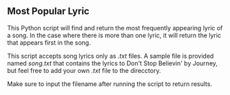 ## Most Popular Lyric
This Python script will find and return the most frequently appearing lyric of a song. 
In the case where there is more than one lyric, it will return the lyric that appears first in the song. 

This script accepts song lyrics only as *.txt* files. 
A sample file is provided named *song.txt* that contains the lyrics to Don't Stop Believin' by Journey, but feel free to add your own *.txt* file to the direcctory. 

Make sure to input the filename after running the script to return results.
